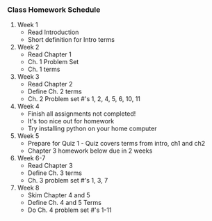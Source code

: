 ### Class Homework Schedule

1. Week 1
    - Read Introduction
    - Short definition for Intro terms
1. Week 2
    - Read Chapter 1
    - Ch. 1 Problem Set
    - Ch. 1 terms
1. Week 3
    - Read Chapter 2
    - Define Ch. 2 terms
    - Ch. 2 Problem set #'s 1, 2, 4, 5, 6, 10, 11
1. Week 4
    - Finish all assignments not completed!
    - It's too nice out for homework
    - Try installing python on your home computer
1. Week 5
    - Prepare for Quiz 1 - Quiz covers terms from intro, ch1 and ch2
    - Chapter 3 homework below due in 2 weeks
1. Week 6-7
    - Read Chapter 3
    - Define Ch. 3 terms
    - Ch. 3 problem set #'s 1, 3, 7
1. Week 8
    - Skim Chapter 4 and 5
    - Define Ch. 4 and 5 Terms
    - Do Ch. 4 problem set #'s 1-11
<!-- 1. Week 7
    - Read Chapter 4
    - Define Ch. 4 terms
    - Ch. 4 Problem set #'s 1-11
1. Week 8
    - Read Chapter 5
    - Define Ch. 5 terms
1. Week 9
    - Quiz 2 NEXT WEEK!!
1. Week 10
    - Final Project workshop -->
<!-- 1. Week 11
1. Week 12 -->
